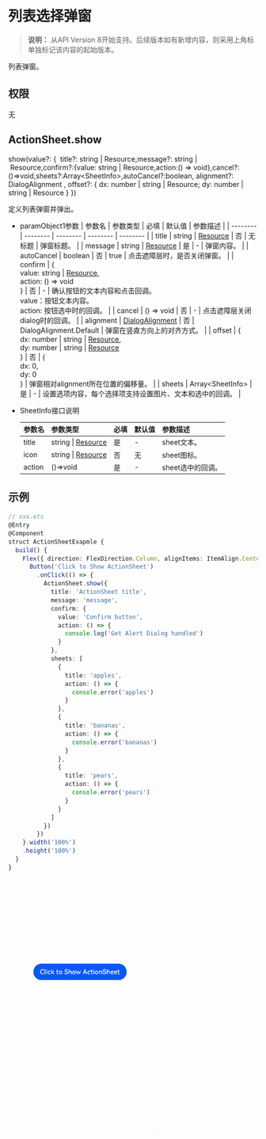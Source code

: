 # 列表选择弹窗

>  **说明：**
> 从API Version 8开始支持。后续版本如有新增内容，则采用上角标单独标记该内容的起始版本。


列表弹窗。


## 权限

无


## ActionSheet.show

show(value?: {&nbsp; title?: string&nbsp;|&nbsp;Resource,message?:  string&nbsp;|&nbsp;Resource,confirm?:{value: string&nbsp;|&nbsp;Resource,action:() => void},cancel?:()=>void,sheets?:Array<SheetInfo&gt;,autoCancel?:boolean, alignment?: DialogAlignment , offset?: { dx: number | string | Resource; dy: number | string | Resource } })

定义列表弹窗并弹出。

- paramObject1参数
  | 参数名 | 参数类型 | 必填 | 默认值 | 参数描述 |
  | -------- | -------- | -------- | -------- | -------- |
  | title | string&nbsp;\|&nbsp;[Resource](ts-types.md#resource) | 否 | 无标题 | 弹窗标题。 |
  | message | string&nbsp;\|&nbsp;[Resource](ts-types.md#resource) | 是 | - | 弹窗内容。 |
  | autoCancel | boolean | 否 | true | 点击遮障层时，是否关闭弹窗。 |
  | confirm | {<br/>value:&nbsp;string&nbsp;\|&nbsp;[Resource](ts-types.md#resource),<br/>action:&nbsp;()&nbsp;=&gt;&nbsp;void<br/>} | 否 | - | 确认按钮的文本内容和点击回调。<br/>value：按钮文本内容。<br/>action:&nbsp;按钮选中时的回调。 |
  | cancel | ()&nbsp;=&gt;&nbsp;void | 否 | - | 点击遮障层关闭dialog时的回调。 |
  | alignment | [DialogAlignment](ts-methods-custom-dialog-box.md) | 否 | DialogAlignment.Default | 弹窗在竖直方向上的对齐方式。 |
  | offset | {<br/>dx:&nbsp;number&nbsp;\|&nbsp;string&nbsp;\|&nbsp;[Resource](ts-types.md#resource),<br/>dy:&nbsp;number&nbsp;\|&nbsp;string&nbsp;\|&nbsp;[Resource](ts-types.md#resource)<br/>} | 否 | {<br/>dx:&nbsp;0,<br/>dy:&nbsp;0<br/>} | 弹窗相对alignment所在位置的偏移量。 |
  | sheets | Array<SheetInfo&gt; | 是 | - | 设置选项内容，每个选择项支持设置图片、文本和选中的回调。 |

- SheetInfo接口说明
  
  | 参数名 | 参数类型                                             | 必填 | 默认值 | 参数描述          |
  | ------ | ---------------------------------------------------- | ---- | ------ | ----------------- |
  | title  | string&nbsp;\|&nbsp;[Resource](ts-types.md#resource) | 是   | -      | sheet文本。       |
  | icon   | string&nbsp;\|&nbsp;[Resource](ts-types.md#resource) | 否   | 无     | sheet图标。       |
  | action | ()=&gt;void                                          | 是   | -      | sheet选中的回调。 |


## 示例


```ts
// xxx.ets
@Entry
@Component
struct ActionSheetExapmle {
  build() {
    Flex({ direction: FlexDirection.Column, alignItems: ItemAlign.Center, justifyContent: FlexAlign.Center }) {
      Button('Click to Show ActionSheet')
        .onClick(() => {
          ActionSheet.show({
            title: 'ActionSheet title',
            message: 'message',
            confirm: {
              value: 'Confirm button',
              action: () => {
                console.log('Get Alert Dialog handled')
              }
            },
            sheets: [
              {
                title: 'apples',
                action: () => {
                  console.error('apples')
                }
              },
              {
                title: 'bananas',
                action: () => {
                  console.error('bananas')
                }
              },
              {
                title: 'pears',
                action: () => {
                  console.error('pears')
                }
              }
            ]
          })
        })
    }.width('100%')
    .height('100%')
  }
}
```


![zh-cn_image_0000001241668363](figures/zh-cn_image_0000001241668363.gif)

